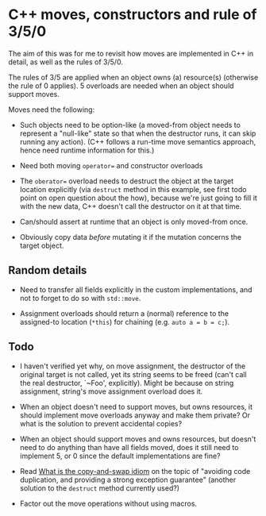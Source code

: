 # C++ moves, constructors and rule of 3/5/0

The aim of this was for me to revisit how moves are implemented in C++
in detail, as well as the rules of 3/5/0.

The rules of 3/5 are applied when an object owns (a) resource(s) (otherwise
the rule of 0 applies). 5 overloads are needed when an object should
support moves.

Moves need the following:

- Such objects need to be option-like (a moved-from object needs to
  represent a "null-like" state so that when the destructor runs, it
  can skip running any action). (C++ follows a run-time move semantics
  approach, hence need runtime information for this.)

- Need both moving `operator=` and constructor overloads

- The `oberator=` overload needs to destruct the object at the target
  location explicitly (via `destruct` method in this example, see
  first todo point on open question about the how), because we're just
  going to fill it with the new data, C++ doesn't call the destructor
  on it at that time.

- Can/should assert at runtime that an object is only moved-from once.

- Obviously copy data *before* mutating it if the mutation concerns
  the target object.

## Random details

- Need to transfer all fields explicitly in the custom
  implementations, and not to forget to do so with `std::move`.

- Assignment overloads should return a (normal) reference to the
  assigned-to location (`*this`) for chaining (e.g. `auto a = b = c;`).

## Todo

* I haven't verified yet why, on move assignment, the destructor of
  the original target is not called, yet its string seems to be freed
  (can't call the real destructor, `~Foo', explicitly). Might be because on
  string assignment, string's move assignment overload does it.

* When an object doesn't need to support moves, but owns resources, it
  should implement move overloads anyway and make them private? Or
  what is the solution to prevent accidental copies?

* When an object should support moves and owns resources, but doesn't
  need to do anything than have all fields moved, does it still need
  to implement 5, or 0 since the default implementations are fine?

* Read [What is the copy-and-swap idiom](https://stackoverflow.com/questions/3279543/what-is-the-copy-and-swap-idiom)
  on the topic of "avoiding code duplication, and providing a strong
  exception guarantee" (another solution to the `destruct` method
  currently used?)

* Factor out the move operations without using macros.
